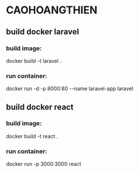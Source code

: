 # CAOHOANGTHIEN

## build docker laravel

### build image: 
docker build -t laravel .

### run container: 
docker run -d -p 8000:80 --name laravel-app laravel

## build docker react

### build image: 
docker build -t react .

### run container: 
docker run -p 3000:3000 react